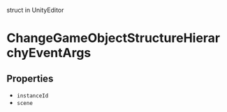 struct in UnityEditor
# ChangeGameObjectStructureHierarchyEventArgs

## Properties
- `instanceId`
- `scene`
